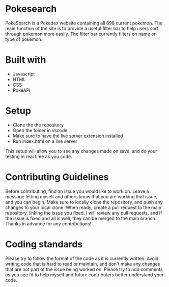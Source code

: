 # Pokesearch
PokeSearch is a Pokedex website containing all 898 current pokemon. The main function of the site is to provide a useful filter bar to help users sort through pokemon more easily. The filter bar currently filters on name or type of pokemon.

# Built with
- Javascript
- HTML
- CSS
- PokéAPI

# Setup
- Clone the the repository
- Open the folder in vscode
- Make sure to have the live server extension installed
- Run index.html on a live server

This setup will allow you to see any changes made on save, and do your testing in real time as you code.

# Contributing Guidelines
Before contributing, find an issue you would like to work on. Leave a message letting myself and others know that you are working that issue, and you can begin. Make sure to locally clone the repository, and push any changes to your local clone. When ready, create a pull request to the main repository, linking the issue you fixed. I will review any pull requests, and if the issue is fixed and all is well, they can be merged to the main branch. Thanks in advance for any contributions!

# Coding standards
Please try to follow the format of the code as it is currently written. Avoid writing code that is hard to read or maintain, and don't make any changes that are not part of the issue being worked on. Please try to add comments as you see fit to help myself and future contributers better understand your code.
